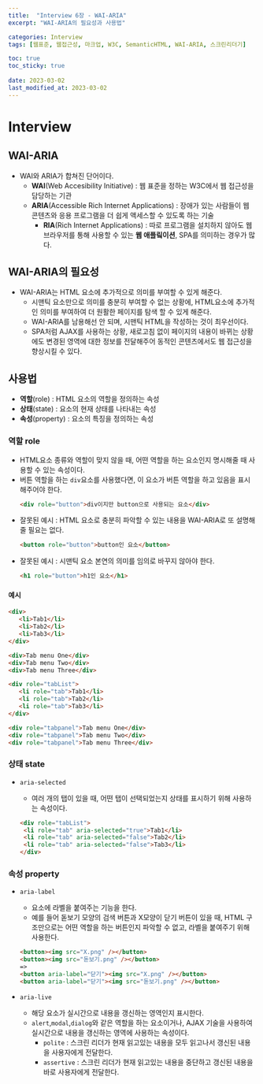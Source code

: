 ```yaml
---
title:  "Interview 6장 - WAI-ARIA"
excerpt: "WAI-ARIA의 필요성과 사용법"

categories: Interview
tags: [웹표준, 웹접근성, 마크업, W3C, SemanticHTML, WAI-ARIA, 스크린리더기]

toc: true
toc_sticky: true
 
date: 2023-03-02
last_modified_at: 2023-03-02
---
```

# Interview
## WAI-ARIA
- WAI와 ARIA가 합쳐진 단어이다.
  - **WAI**(Web Accesibility Initiative) : 웹 표준을 정하는 W3C에서 웹 접근성을 담당하는 기관
  - **ARIA**(Accessible Rich Internet Applications) : 장애가 있는 사람들이 웹 콘텐츠와 응용 프로그램을 더 쉽게 액세스할 수 있도록 하는 기술
    - **RIA**(Rich Internet Applications) : 따로 프로그램을 설치하지 않아도 웹 브라우저를 통해 사용할 수 있는 **웹 애플맄이션**, SPA를 의미하는 경우가 많다.

## WAI-ARIA의 필요성
- WAI-ARIA는 HTML 요소에 추가적으로 의미를 부여할 수 있게 해준다.
  - 시맨틱 요소만으로 의미를 충분히 부여할 수 없는 상황에, HTML요소에 추가적인 의미를 부여하여 더 원활한 페이지를 탐색 할 수 있게 해준다.
  - WAI-ARIA를 남용해선 안 되며, 시맨틱 HTML을 작성하는 것이 최우선이다.
  - SPA처럼 AJAX를 사용하는 상황, 새로고침 없이 페이지의 내용이 바뀌는 상황에도 변경된 영역에 대한 정보를 전달해주어 동적인 콘텐츠에서도 웹 접근성을 향상시킬 수 있다.

## 사용법
- **역할**(role) : HTML 요소의 역할을 정의하는 속성
- **상태**(state) : 요소의 현재 상태를 나타내는 속성
- **속성**(property) : 요소의 특징을 정의하는 속성

### 역할 role
- HTML요소 종류와 역할이 맞지 않을 때, 어떤 역할을 하는 요소인지 명시해줄 때 사용할 수 있는 속성이다.
- 버튼 역할을 하는 `div`요소를 사용했다면, 이 요소가 버튼 역할을 하고 있음을 표시해주어야 한다.
  ```html
  <div role="button">div이지만 button으로 사용되는 요소</div>
  ```
- 잘못된 예시 : HTML 요소로 충분히 파악할 수 있는 내용을 WAI-ARIA로 또 설명해 줄 필요는 없다.
  ```html
  <button role="button">button인 요소</button>
  ```
- 잘못된 예시 : 시맨틱 요소 본연의 의미를 임의로 바꾸지 않아야 한다.
  ```html
  <h1 role="button">h1인 요소</h1>
  ```

#### 예시
```html
<div>
   <li>Tab1</li>
   <li>Tab2</li>
   <li>Tab3</li>
</div>

<div>Tab menu One</div>
<div>Tab menu Two</div>
<div>Tab menu Three</div>
```
```html
<div role="tabList">
   <li role="tab">Tab1</li>
   <li role="tab">Tab2</li>
   <li role="tab">Tab3</li>
</div>

<div role="tabpanel">Tab menu One</div>
<div role="tabpanel">Tab menu Two</div>
<div role="tabpanel">Tab menu Three</div>
```

### 상태 state
- `aria-selected`
  - 여러 개의 탭이 있을 때, 어떤 탭이 선택되었는지 상태를 표시하기 위해 사용하는 속성이다.


  ```html
  <div role="tabList">
   <li role="tab" aria-selected="true">Tab1</li>
   <li role="tab" aria-selected="false">Tab2</li>
   <li role="tab" aria-selected="false">Tab3</li>
  </div>
  ```


### 속성 property
- `aria-label`
  - 요소에 라벨을 붙여주는 기능을 한다.
  - 예를 들어 돋보기 모양의 검색 버튼과 X모양이 닫기 버튼이 있을 때, HTML 구조만으로는 어떤 역할을 하는 버튼인지 파악할 수 없고, 라벨을 붙여주기 위해 사용한다.
  ```html
  <button><img src="X.png" /></button>
  <button><img src="돋보기.png" /></button>
  =>
  <button aria-label="닫기"><img src="X.png" /></button>
  <button aria-label="닫기"><img src="돋보기.png" /></button>
  ```

- `aria-live`
  - 해당 요소가 실시간으로 내용을 갱신하는 영역인지 표시한다.
  - `alert`,`modal`,`dialog`와 같은 역할을 하는 요소이거나, AJAX 기술을 사용하여 실시간으로 내용을 갱신하는 영역에 사용하는 속성이다.
    - `polite` : 스크린 리더가 현재 읽고있는 내용을 모두 읽고나서 갱신된 내용을 사용자에게 전달한다.
    - `assertive` : 스크린 리더가 현재 읽고있는 내용을 중단하고 갱신된 내용을 바로 사용자에게 전달한다.